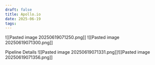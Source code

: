 ```yaml
---
draft: false
title: Apollo.io
date: 2025-06-19
tags:
---
```

![[Pasted image 20250619071250.png]]
![[Pasted image 20250619071300.png]]


Pipeline Details
![[Pasted image 20250619071331.png]]![[Pasted image 20250619071356.png]]